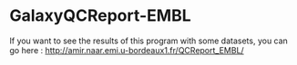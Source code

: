 # GalaxyQCReport-EMBL

If you want to see the results of this program with some datasets, you can go here : http://amir.naar.emi.u-bordeaux1.fr/QCReport_EMBL/
